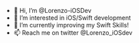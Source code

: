 - 👋 Hi, I’m @Lorenzo-iOSDev
- 👀 I’m interested in iOS/Swift development
- 🌱 I’m currently improving my Swift Skills!
- 📫 Reach me on twitter @Lorenzo_iOSdev

<!---
Lorenzo-iOSDev/Lorenzo-iOSDev is a ✨ special ✨ repository because its `README.md` (this file) appears on your GitHub profile.
You can click the Preview link to take a look at your changes.
--->
